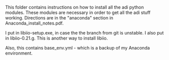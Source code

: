 This folder contains instructions on how to install all the adi python modules.  These modules
are necessary in order to get all the adi stuff working.  Directions are in the "anaconda" section
in Anaconda_install_notes.pdf.

I put in libiio-setup.exe, in case the the branch from git is unstable.  I also put in libiio-0.21.g.
This is another way to install libiio.

Also, this contains base_env.yml -  which is a backup of my Anaconda environment.  


